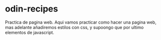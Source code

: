 # odin-recipes
Practica de pagina web. Aqui vamos practicar como hacer una pagina web, mas adelante añadiremos estilos con css, y supoongo que por ultimo elementos de javascript. 
